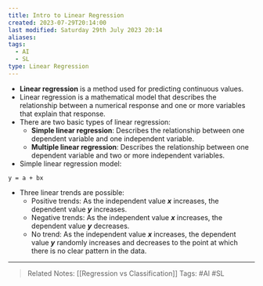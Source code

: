```yaml
---
title: Intro to Linear Regression
created: 2023-07-29T20:14:00
last modified: Saturday 29th July 2023 20:14
aliases: 
tags:
  - AI
  - SL
type: Linear Regression
---
```

- **Linear regression** is a method used for predicting continuous values.
- Linear regression is a mathematical model that describes the relationship between a numerical response and one or more variables that explain that response.
- There are two basic types of linear regression:
	- **Simple linear regression**: Describes the relationship between one dependent variable and one independent variable.
	- **Multiple linear regression**: Describes the relationship between one dependent variable and two or more independent variables.
- Simple linear regression model:
```text
y = a + bx
```
- Three linear trends are possible:
	- Positive trends: As the independent value _**x**_ increases, the dependent value _**y**_ increases.
	- Negative trends: As the independent value _**x**_ increases, the dependent value _**y**_ decreases.
	- No trend: As the independent value _**x**_ increases, the dependent value _**y**_ randomly increases and decreases to the point at which there is no clear pattern in the data.
---
>Related Notes: [[Regression vs Classification]]
>Tags: #AI #SL 
